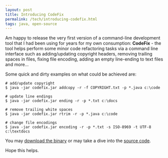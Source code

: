 ```yaml
---
layout: post
title: Introducing CodeFix
permalink: /tech/introducing-codefix.html
tags: java, open-source
---
```


Am happy to release the very first version of a command-line development tool that I had
been using for years for my own consumption: **CodeFix** - the tool helps perform some minor
code refactoring tasks via a command line interface such as adding/updating copyright headers,
removing trailing spaces in files, fixing file encoding, adding an empty line-ending to text
files and more...

Some quick and dirty examples on what could be achieved are:

```
# add/update copyright
$ java -jar codefix.jar addcopy -r -f COPYRIGHT.txt -p *.java c:\code

# update line endings
$ java -jar codefix.jar ending -r -p *.txt c:\docs

# remove trailing white spaces
$ java -jar codefix.jar rtrim -r -p *.java c:\code

# change file encodings
$ java -jar codefix.jar encoding -r -p *.txt -s ISO-8969 -t UTF-8 c:\textdocs
```

You may [download the binary](https://github.com/sangupta/codefix/releases/tag/codefix-1.0.0)
or may take a dive into the [source code](https://github.com/sangupta/codefix).

Hope this helps.
